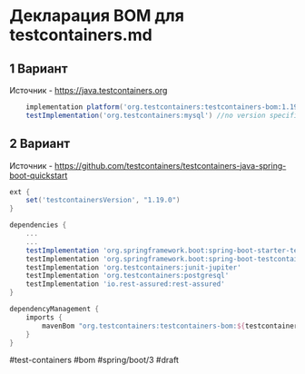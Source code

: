 # Декларация BOM для testcontainers.md

## 1 Вариант

Источник - https://java.testcontainers.org

```groovy
    implementation platform('org.testcontainers:testcontainers-bom:1.19.3') //import bom
    testImplementation('org.testcontainers:mysql') //no version specified
```

## 2 Вариант

Источник - https://github.com/testcontainers/testcontainers-java-spring-boot-quickstart

```groovy
ext {
    set('testcontainersVersion', "1.19.0")
}

dependencies {
    ...
    ...
    testImplementation 'org.springframework.boot:spring-boot-starter-test'
    testImplementation 'org.springframework.boot:spring-boot-testcontainers'
    testImplementation 'org.testcontainers:junit-jupiter'
    testImplementation 'org.testcontainers:postgresql'
    testImplementation 'io.rest-assured:rest-assured'
}

dependencyManagement {
    imports {
        mavenBom "org.testcontainers:testcontainers-bom:${testcontainersVersion}"
    }
}
```


#test-containers #bom #spring/boot/3
#draft